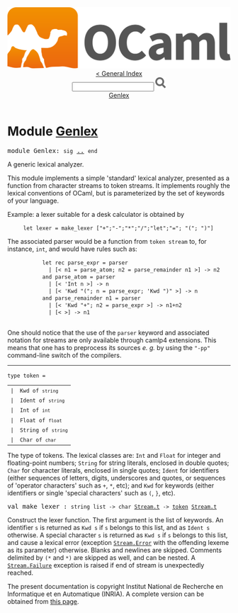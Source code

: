 <!-- ((! set title API !)) ((! set documentation !)) ((! set api !)) ((! set nobreadcrumb !)) -->
<div class="content api"><header><nav class="toc brand"><a class="brand" href="https://ocaml.org/"><img src="colour-logo-gray.svg" class="svg" alt="OCaml"></a></nav><nav class="toc"><a href="index.html">&lt; General Index</a><div class="api_search"><input type="text" name="apisearch" id="api_search" oninput="mySearch(false);" onkeypress="this.oninput();" onclick="this.oninput();" onpaste="this.oninput();">
<img src="search_icon.svg" alt="Search" class="svg" onclick="mySearch(false)"></div>
<div id="search_results"></div><div class="toc_title"><a href="#top">Genlex</a></div><ul></ul></nav></header>

<h1>Module <a href="type_Genlex.html">Genlex</a></h1>

<pre><span id="MODULEGenlex"><span class="keyword">module</span> Genlex</span>: <code class="code"><span class="keyword">sig</span></code> <a href="Genlex.html">..</a> <code class="code"><span class="keyword">end</span></code></pre><div class="info module top">
<div class="info-desc">
<p>A generic lexical analyzer.</p>

<p>This module implements a simple 'standard' lexical analyzer, presented
   as a function from character streams to token streams. It implements
   roughly the lexical conventions of OCaml, but is parameterized by the
   set of keywords of your language.</p>

<p>Example: a lexer suitable for a desk calculator is obtained by</p>
<pre class="codepre"><code class="code">     <span class="keyword">let</span> lexer = make_lexer [<span class="string">"+"</span>;<span class="string">"-"</span>;<span class="string">"*"</span>;<span class="string">"/"</span>;<span class="string">"let"</span>;<span class="string">"="</span>; <span class="string">"("</span>; <span class="string">")"</span>]  </code></pre>
<p>The associated parser would be a function from <code class="code">token&nbsp;stream</code>
   to, for instance, <code class="code">int</code>, and would have rules such as:</p>

<pre class="codepre"><code class="code">           <span class="keyword">let</span> <span class="keyword">rec</span> parse_expr = <span class="keyword">parser</span>
             <span class="keywordsign">|</span> [&lt; n1 = parse_atom; n2 = parse_remainder n1 &gt;] <span class="keywordsign">-&gt;</span> n2
           <span class="keyword">and</span> parse_atom = <span class="keyword">parser</span>
             <span class="keywordsign">|</span> [&lt; <span class="keywordsign">'</span><span class="constructor">Int</span> n &gt;] <span class="keywordsign">-&gt;</span> n
             <span class="keywordsign">|</span> [&lt; <span class="keywordsign">'</span><span class="constructor">Kwd</span> <span class="string">"("</span>; n = parse_expr; <span class="keywordsign">'</span><span class="constructor">Kwd</span> <span class="string">")"</span> &gt;] <span class="keywordsign">-&gt;</span> n
           <span class="keyword">and</span> parse_remainder n1 = <span class="keyword">parser</span>
             <span class="keywordsign">|</span> [&lt; <span class="keywordsign">'</span><span class="constructor">Kwd</span> <span class="string">"+"</span>; n2 = parse_expr &gt;] <span class="keywordsign">-&gt;</span> n1+n2
             <span class="keywordsign">|</span> [&lt; &gt;] <span class="keywordsign">-&gt;</span> n1
   </code></pre>
<p>One should notice that the use of the <code class="code"><span class="keyword">parser</span></code> keyword and associated
   notation for streams are only available through camlp4 extensions. This
   means that one has to preprocess its sources <i>e. g.</i> by using the
   <code class="code"><span class="string">"-pp"</span></code> command-line switch of the compilers.</p>
</div>
</div>
<hr width="100%">

<pre><code><span id="TYPEtoken"><span class="keyword">type</span> <code class="type"></code>token</span> = </code></pre><table class="typetable">
<tbody><tr>
<td align="left" valign="top">
<code><span class="keyword">|</span></code></td>
<td align="left" valign="top">
<code><span id="TYPEELTtoken.Kwd"><span class="constructor">Kwd</span></span> <span class="keyword">of</span> <code class="type">string</code></code></td>

</tr>
<tr>
<td align="left" valign="top">
<code><span class="keyword">|</span></code></td>
<td align="left" valign="top">
<code><span id="TYPEELTtoken.Ident"><span class="constructor">Ident</span></span> <span class="keyword">of</span> <code class="type">string</code></code></td>

</tr>
<tr>
<td align="left" valign="top">
<code><span class="keyword">|</span></code></td>
<td align="left" valign="top">
<code><span id="TYPEELTtoken.Int"><span class="constructor">Int</span></span> <span class="keyword">of</span> <code class="type">int</code></code></td>

</tr>
<tr>
<td align="left" valign="top">
<code><span class="keyword">|</span></code></td>
<td align="left" valign="top">
<code><span id="TYPEELTtoken.Float"><span class="constructor">Float</span></span> <span class="keyword">of</span> <code class="type">float</code></code></td>

</tr>
<tr>
<td align="left" valign="top">
<code><span class="keyword">|</span></code></td>
<td align="left" valign="top">
<code><span id="TYPEELTtoken.String"><span class="constructor">String</span></span> <span class="keyword">of</span> <code class="type">string</code></code></td>

</tr>
<tr>
<td align="left" valign="top">
<code><span class="keyword">|</span></code></td>
<td align="left" valign="top">
<code><span id="TYPEELTtoken.Char"><span class="constructor">Char</span></span> <span class="keyword">of</span> <code class="type">char</code></code></td>

</tr></tbody></table>

<div class="info ">
<div class="info-desc">
<p>The type of tokens. The lexical classes are: <code class="code"><span class="constructor">Int</span></code> and <code class="code"><span class="constructor">Float</span></code>
   for integer and floating-point numbers; <code class="code"><span class="constructor">String</span></code> for
   string literals, enclosed in double quotes; <code class="code"><span class="constructor">Char</span></code> for
   character literals, enclosed in single quotes; <code class="code"><span class="constructor">Ident</span></code> for
   identifiers (either sequences of letters, digits, underscores
   and quotes, or sequences of 'operator characters' such as
   <code class="code">+</code>, <code class="code">*</code>, etc); and <code class="code"><span class="constructor">Kwd</span></code> for keywords (either identifiers or
   single 'special characters' such as <code class="code">(</code>, <code class="code">}</code>, etc).</p>
</div>
</div>


<pre><span id="VALmake_lexer"><span class="keyword">val</span> make_lexer</span> : <code class="type">string list -&gt; char <a href="Stream.html#TYPEt">Stream.t</a> -&gt; <a href="Genlex.html#TYPEtoken">token</a> <a href="Stream.html#TYPEt">Stream.t</a></code></pre><div class="info ">
<div class="info-desc">
<p>Construct the lexer function. The first argument is the list of
   keywords. An identifier <code class="code">s</code> is returned as <code class="code"><span class="constructor">Kwd</span>&nbsp;s</code> if <code class="code">s</code>
   belongs to this list, and as <code class="code"><span class="constructor">Ident</span>&nbsp;s</code> otherwise.
   A special character <code class="code">s</code> is returned as <code class="code"><span class="constructor">Kwd</span>&nbsp;s</code> if <code class="code">s</code>
   belongs to this list, and cause a lexical error (exception
   <a href="Stream.html#EXCEPTIONError"><code class="code"><span class="constructor">Stream</span>.<span class="constructor">Error</span></code></a> with the offending lexeme as its parameter) otherwise.
   Blanks and newlines are skipped. Comments delimited by <code class="code">(*</code> and <code class="code">*)</code>
   are skipped as well, and can be nested. A <a href="Stream.html#EXCEPTIONFailure"><code class="code"><span class="constructor">Stream</span>.<span class="constructor">Failure</span></code></a> exception
   is raised if end of stream is unexpectedly reached.</p>
</div>
</div>

<div class="copyright">The present documentation is copyright Institut National de Recherche en Informatique et en Automatique (INRIA). A complete version can be obtained from <a href="http://caml.inria.fr/pub/docs/manual-ocaml/">this page</a>.</div></div>